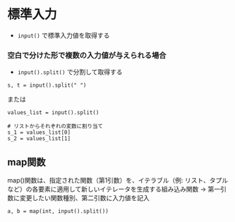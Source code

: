 # 標準入力

- `input()` で標準入力値を取得する



### 空白で分けた形で複数の入力値が与えられる場合

- `input().split()` で分割して取得する

`s, t = input().split(" ")`

または

```
values_list = input().split()

# リストからそれぞれの変数に割り当て
s_1 = values_list[0]
s_2 = values_list[1]
```

## map関数

map()関数は、指定された関数（第1引数）を、イテラブル（例: リスト、タプルなど）の各要素に適用して新しいイテレータを生成する組み込み関数
-> 第一引数に変更したい関数種別、第二引数に入力値を記入

```
a, b = map(int, input().split())

```
